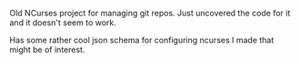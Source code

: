 Old NCurses project for managing git repos. Just uncovered the code for it and it doesn't seem to work.

Has some rather cool json schema for configuring ncurses I made that might be of interest.
